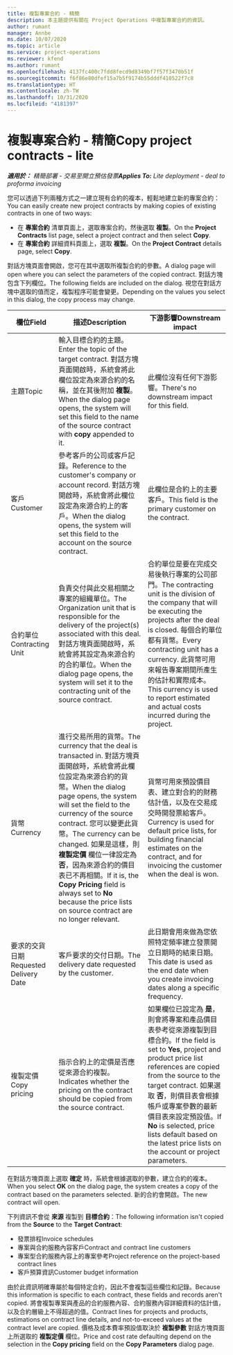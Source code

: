 ```yaml
---
title: 複製專案合約 - 精簡
description: 本主題提供有關在 Project Operations 中複製專案合約的資訊。
author: rumant
manager: Annbe
ms.date: 10/07/2020
ms.topic: article
ms.service: project-operations
ms.reviewer: kfend
ms.author: rumant
ms.openlocfilehash: 4137fc400c7fdd8fecd9d8349bf7f57f3470b51f
ms.sourcegitcommit: f6f86e80dfef15a7b5f9174b55dddf410522f7c8
ms.translationtype: HT
ms.contentlocale: zh-TW
ms.lasthandoff: 10/31/2020
ms.locfileid: "4181397"
---
```

# <a name="copy-project-contracts---lite"></a><span data-ttu-id="ce2a9-103">複製專案合約 - 精簡</span><span class="sxs-lookup"><span data-stu-id="ce2a9-103">Copy project contracts - lite</span></span>

<span data-ttu-id="ce2a9-104">_**適用於：** 精簡部署 - 交易至開立預估發票_</span><span class="sxs-lookup"><span data-stu-id="ce2a9-104">_**Applies To:** Lite deployment - deal to proforma invoicing_</span></span>

<span data-ttu-id="ce2a9-105">您可以透過下列兩種方式之一建立現有合約的複本，輕鬆地建立新的專案合約：</span><span class="sxs-lookup"><span data-stu-id="ce2a9-105">You can easily create new project contracts by making copies of existing contracts in one of two ways:</span></span> 

  - <span data-ttu-id="ce2a9-106">在 **專案合約** 清單頁面上，選取專案合約，然後選取 **複製**。</span><span class="sxs-lookup"><span data-stu-id="ce2a9-106">On the **Project Contracts** list page, select a project contract and then select **Copy**.</span></span>
  - <span data-ttu-id="ce2a9-107">在 **專案合約** 詳細資料頁面上，選取 **複製**。</span><span class="sxs-lookup"><span data-stu-id="ce2a9-107">On the **Project Contract** details page, select **Copy**.</span></span>

<span data-ttu-id="ce2a9-108">對話方塊頁面會開啟，您可在其中選取所複製合約的參數。</span><span class="sxs-lookup"><span data-stu-id="ce2a9-108">A dialog page will open where you can select the parameters of the copied contract.</span></span> <span data-ttu-id="ce2a9-109">對話方塊包含下列欄位。</span><span class="sxs-lookup"><span data-stu-id="ce2a9-109">The following fields are included on the dialog.</span></span> <span data-ttu-id="ce2a9-110">視您在對話方塊中選取的值而定，複製程序可能會變更。</span><span class="sxs-lookup"><span data-stu-id="ce2a9-110">Depending on the values you select in this dialog, the copy process may change.</span></span>

| <span data-ttu-id="ce2a9-111">**欄位**</span><span class="sxs-lookup"><span data-stu-id="ce2a9-111">**Field**</span></span> | <span data-ttu-id="ce2a9-112">**描述**</span><span class="sxs-lookup"><span data-stu-id="ce2a9-112">**Description**</span></span> | <span data-ttu-id="ce2a9-113">**下游影響**</span><span class="sxs-lookup"><span data-stu-id="ce2a9-113">**Downstream impact**</span></span> |
| --- | --- | --- |
| <span data-ttu-id="ce2a9-114">主題</span><span class="sxs-lookup"><span data-stu-id="ce2a9-114">Topic</span></span> | <span data-ttu-id="ce2a9-115">輸入目標合約的主題。</span><span class="sxs-lookup"><span data-stu-id="ce2a9-115">Enter the topic of the target contract.</span></span> <span data-ttu-id="ce2a9-116">對話方塊頁面開啟時，系統會將此欄位設定為來源合約的名稱，並在其後附加 **複製**。</span><span class="sxs-lookup"><span data-stu-id="ce2a9-116">When the dialog page opens, the system will set this field to the name of the source contract with **copy** appended to it.</span></span> | <span data-ttu-id="ce2a9-117">此欄位沒有任何下游影響。</span><span class="sxs-lookup"><span data-stu-id="ce2a9-117">There's no downstream impact for this field.</span></span> |
| <span data-ttu-id="ce2a9-118">客戶</span><span class="sxs-lookup"><span data-stu-id="ce2a9-118">Customer</span></span> | <span data-ttu-id="ce2a9-119">參考客戶的公司或客戶記錄。</span><span class="sxs-lookup"><span data-stu-id="ce2a9-119">Reference to the customer's company or account record.</span></span> <span data-ttu-id="ce2a9-120">對話方塊開啟時，系統會將此欄位設定為來源合約上的客戶。</span><span class="sxs-lookup"><span data-stu-id="ce2a9-120">When the dialog opens, the system will set this field to the account on the source contract.</span></span> | <span data-ttu-id="ce2a9-121">此欄位是合約上的主要客戶。</span><span class="sxs-lookup"><span data-stu-id="ce2a9-121">This field is the primary customer on the contract.</span></span> |
| <span data-ttu-id="ce2a9-122">合約單位</span><span class="sxs-lookup"><span data-stu-id="ce2a9-122">Contracting Unit</span></span> | <span data-ttu-id="ce2a9-123">負責交付與此交易相關之專案的組織單位。</span><span class="sxs-lookup"><span data-stu-id="ce2a9-123">The Organization unit that is responsible for the delivery of the project(s) associated with this deal.</span></span> <span data-ttu-id="ce2a9-124">對話方塊頁面開啟時，系統會將其設定為來源合約的合約單位。</span><span class="sxs-lookup"><span data-stu-id="ce2a9-124">When the dialog page opens, the system will set it to the contracting unit of the source contract.</span></span> | <span data-ttu-id="ce2a9-125">合約單位是要在完成交易後執行專案的公司部門。</span><span class="sxs-lookup"><span data-stu-id="ce2a9-125">The contracting unit is the division of the company that will be executing the projects after the deal is closed.</span></span> <span data-ttu-id="ce2a9-126">每個合約單位都有貨幣。</span><span class="sxs-lookup"><span data-stu-id="ce2a9-126">Every contracting unit has a currency.</span></span> <span data-ttu-id="ce2a9-127">此貨幣可用來報告專案期間所產生的估計和實際成本。</span><span class="sxs-lookup"><span data-stu-id="ce2a9-127">This currency is used to report estimated and actual costs incurred during the project.</span></span> |
| <span data-ttu-id="ce2a9-128">貨幣</span><span class="sxs-lookup"><span data-stu-id="ce2a9-128">Currency</span></span> | <span data-ttu-id="ce2a9-129">進行交易所用的貨幣。</span><span class="sxs-lookup"><span data-stu-id="ce2a9-129">The currency that the deal is transacted in.</span></span> <span data-ttu-id="ce2a9-130">對話方塊頁面開啟時，系統會將此欄位設定為來源合約的貨幣。</span><span class="sxs-lookup"><span data-stu-id="ce2a9-130">When the dialog page opens, the system will set the field to the currency of the source contract.</span></span> <span data-ttu-id="ce2a9-131">您可以變更此貨幣。</span><span class="sxs-lookup"><span data-stu-id="ce2a9-131">The currency can be changed.</span></span> <span data-ttu-id="ce2a9-132">如果是這樣，則 **複製定價** 欄位一律設定為 **否**，因為來源合約的價目表已不再相關。</span><span class="sxs-lookup"><span data-stu-id="ce2a9-132">If it is, the **Copy Pricing** field is always set to **No** because the price lists on source contract are no longer relevant.</span></span> | <span data-ttu-id="ce2a9-133">貨幣可用來預設價目表、建立對合約的財務估計值，以及在交易成交時開發票給客戶。</span><span class="sxs-lookup"><span data-stu-id="ce2a9-133">Currency is used for default price lists, for building financial estimates on the contract, and for invoicing the customer when the deal is won.</span></span> |
| <span data-ttu-id="ce2a9-134">要求的交貨日期</span><span class="sxs-lookup"><span data-stu-id="ce2a9-134">Requested Delivery Date</span></span> | <span data-ttu-id="ce2a9-135">客戶要求的交付日期。</span><span class="sxs-lookup"><span data-stu-id="ce2a9-135">The delivery date requested by the customer.</span></span> | <span data-ttu-id="ce2a9-136">此日期會用來做為您依照特定頻率建立發票開立日期時的結束日期。</span><span class="sxs-lookup"><span data-stu-id="ce2a9-136">This date is used as the end date when you create invoicing dates along a specific frequency.</span></span> |
| <span data-ttu-id="ce2a9-137">複製定價</span><span class="sxs-lookup"><span data-stu-id="ce2a9-137">Copy pricing</span></span> | <span data-ttu-id="ce2a9-138">指示合約上的定價是否應從來源合約複製。</span><span class="sxs-lookup"><span data-stu-id="ce2a9-138">Indicates whether the pricing on the contract should be copied from the source contract.</span></span> | <span data-ttu-id="ce2a9-139">如果欄位已設定為 **是**，則會將專案和產品價目表參考從來源複製到目標合約。</span><span class="sxs-lookup"><span data-stu-id="ce2a9-139">If the field is set to **Yes**, project and product price list references are copied from the source to the target contract.</span></span> <span data-ttu-id="ce2a9-140">如果選取 **否**，則價目表會根據帳戶或專案參數的最新價目表來設定預設值。</span><span class="sxs-lookup"><span data-stu-id="ce2a9-140">If **No** is selected, price lists default based on the latest price lists on the account or project parameters.</span></span> |

<span data-ttu-id="ce2a9-141">在對話方塊頁面上選取 **確定** 時，系統會根據選取的參數，建立合約的複本。</span><span class="sxs-lookup"><span data-stu-id="ce2a9-141">When you select **OK** on the dialog page, the system creates a copy of the contract based on the parameters selected.</span></span> <span data-ttu-id="ce2a9-142">新的合約會開啟。</span><span class="sxs-lookup"><span data-stu-id="ce2a9-142">The new contract will open.</span></span>

<span data-ttu-id="ce2a9-143">下列資訊不會從 **來源** 複製到 **目標合約**：</span><span class="sxs-lookup"><span data-stu-id="ce2a9-143">The following information isn't copied from the **Source** to the **Target Contract**:</span></span>

  - <span data-ttu-id="ce2a9-144">發票排程</span><span class="sxs-lookup"><span data-stu-id="ce2a9-144">Invoice schedules</span></span>
  - <span data-ttu-id="ce2a9-145">專案與合約服務內容客戶</span><span class="sxs-lookup"><span data-stu-id="ce2a9-145">Contract and contract line customers</span></span>
  - <span data-ttu-id="ce2a9-146">專案型合約服務內容上的專案參考</span><span class="sxs-lookup"><span data-stu-id="ce2a9-146">Project reference on the project-based contract lines</span></span>
  - <span data-ttu-id="ce2a9-147">客戶預算資訊</span><span class="sxs-lookup"><span data-stu-id="ce2a9-147">Customer budget information</span></span>

<span data-ttu-id="ce2a9-148">由於此資訊明確專屬於每個特定合約，因此不會複製這些欄位和記錄。</span><span class="sxs-lookup"><span data-stu-id="ce2a9-148">Because this information is specific to each contract, these fields and records aren't copied.</span></span> <span data-ttu-id="ce2a9-149">將會複製專案與產品的合約服務內容、合約服務內容詳細資料的估計值，以及合約層級上不得超過的值。</span><span class="sxs-lookup"><span data-stu-id="ce2a9-149">Contract lines for projects and products, estimations on contract line details, and not-to-exceed values at the contract level are copied.</span></span> <span data-ttu-id="ce2a9-150">價格及成本費率預設值取決於 **複製參數** 對話方塊頁面上所選取的 **複製定價** 欄位。</span><span class="sxs-lookup"><span data-stu-id="ce2a9-150">Price and cost rate defaulting depend on the selection in the **Copy pricing** field on the **Copy Parameters** dialog page.</span></span>
